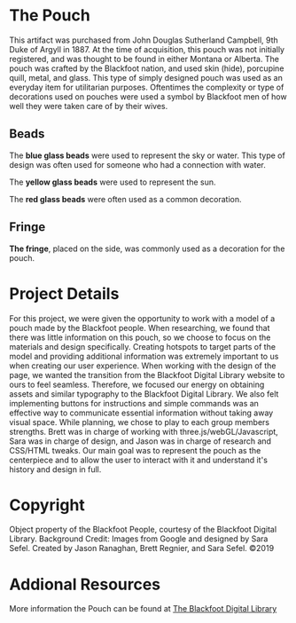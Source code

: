 # The Pouch
This artifact was purchased from John Douglas Sutherland Campbell, 9th Duke of Argyll in 1887. At the time of acquisition, this pouch was not initially registered, and was thought to be found in either Montana or Alberta. The pouch was crafted by the Blackfoot nation, and used skin (hide), porcupine quill, metal, and glass. This type of simply designed pouch was used as an everyday item for utilitarian purposes. Oftentimes the complexity or type of decorations used on pouches were used a symbol by Blackfoot men of how well they were taken care of by their wives.

## Beads ##
The **blue glass beads** were used to represent the sky or water. This type of design was often used for someone who had a connection with water.

The **yellow glass beads** were used to represent the sun.

The **red glass beads** were often used as a common decoration.

## Fringe ##
**The fringe**, placed on the side, was commonly used as a decoration for the pouch.

# Project Details #
For this project, we were given the opportunity to work with a model of a pouch made by the Blackfoot people. When researching, we found that there was little information on this pouch, so we choose to focus on the materials and design specifically. Creating hotspots to target parts of the model and providing additional information was extremely important to us when creating our user experience. When working with the design of the page, we wanted the transition from the Blackfoot Digital Library website to ours to feel seamless. Therefore, we focused our energy on obtaining assets and similar typography to the Blackfoot Digital Library. We also felt implementing buttons for instructions and simple commands was an effective way to communicate essential information without taking away visual space. While planning, we chose to play to each group members strengths. Brett was in charge of working with three.js/webGL/Javascript, Sara was in charge of design, and Jason was in charge of research and CSS/HTML tweaks.
Our main goal was to represent the pouch as the centerpiece and to allow the user to interact with it and understand it's history and design in full.  

# Copyright # 
Object property of the Blackfoot People, courtesy of the Blackfoot Digital Library. Background Credit: Images from Google and designed by Sara Sefel. Created by Jason Ranaghan, Brett Regnier, and Sara Sefel. &copy;2019

# Addional Resources #
More information the Pouch can be found at [The Blackfoot Digital Library](https://www.blackfootdigitallibrary.com/digital/collection/bdl/id/2109/rec/1)
